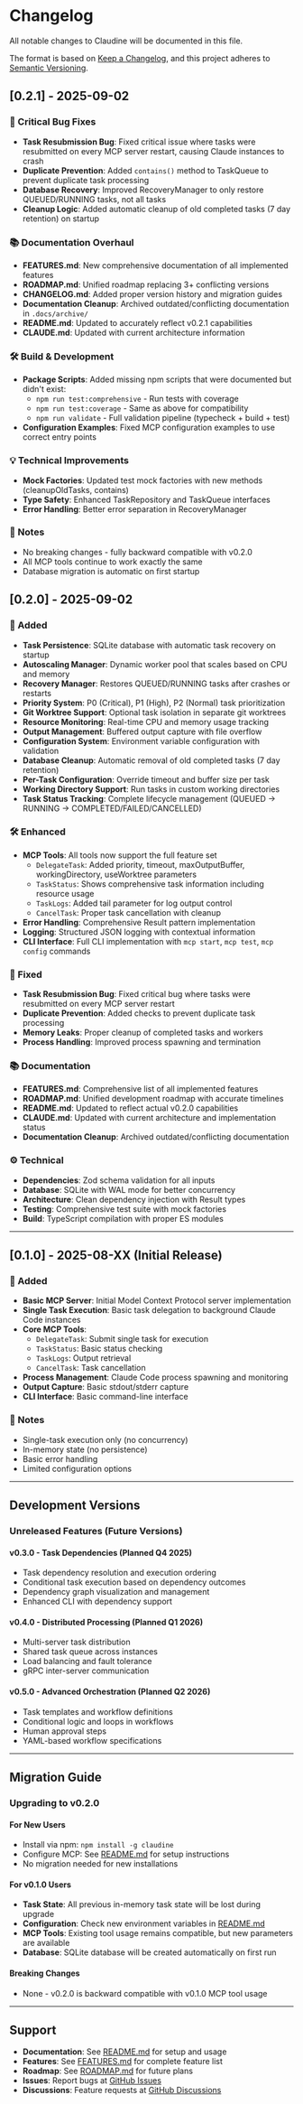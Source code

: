 # Changelog

All notable changes to Claudine will be documented in this file.

The format is based on [Keep a Changelog](https://keepachangelog.com/en/1.0.0/), and this project adheres to [Semantic Versioning](https://semver.org/spec/v2.0.0.html).

## [0.2.1] - 2025-09-02

### 🐛 Critical Bug Fixes
- **Task Resubmission Bug**: Fixed critical issue where tasks were resubmitted on every MCP server restart, causing Claude instances to crash
- **Duplicate Prevention**: Added `contains()` method to TaskQueue to prevent duplicate task processing
- **Database Recovery**: Improved RecoveryManager to only restore QUEUED/RUNNING tasks, not all tasks
- **Cleanup Logic**: Added automatic cleanup of old completed tasks (7 day retention) on startup

### 📚 Documentation Overhaul  
- **FEATURES.md**: New comprehensive documentation of all implemented features
- **ROADMAP.md**: Unified roadmap replacing 3+ conflicting versions
- **CHANGELOG.md**: Added proper version history and migration guides
- **Documentation Cleanup**: Archived outdated/conflicting documentation in `.docs/archive/`
- **README.md**: Updated to accurately reflect v0.2.1 capabilities
- **CLAUDE.md**: Updated with current architecture information

### 🛠️ Build & Development
- **Package Scripts**: Added missing npm scripts that were documented but didn't exist:
  - `npm run test:comprehensive` - Run tests with coverage
  - `npm run test:coverage` - Same as above for compatibility
  - `npm run validate` - Full validation pipeline (typecheck + build + test)
- **Configuration Examples**: Fixed MCP configuration examples to use correct entry points

### 💡 Technical Improvements
- **Mock Factories**: Updated test mock factories with new methods (cleanupOldTasks, contains)
- **Type Safety**: Enhanced TaskRepository and TaskQueue interfaces
- **Error Handling**: Better error separation in RecoveryManager

### 📝 Notes
- No breaking changes - fully backward compatible with v0.2.0
- All MCP tools continue to work exactly the same
- Database migration is automatic on first startup

## [0.2.0] - 2025-09-02

### 🚀 Added
- **Task Persistence**: SQLite database with automatic task recovery on startup
- **Autoscaling Manager**: Dynamic worker pool that scales based on CPU and memory
- **Recovery Manager**: Restores QUEUED/RUNNING tasks after crashes or restarts
- **Priority System**: P0 (Critical), P1 (High), P2 (Normal) task prioritization
- **Git Worktree Support**: Optional task isolation in separate git worktrees
- **Resource Monitoring**: Real-time CPU and memory usage tracking
- **Output Management**: Buffered output capture with file overflow
- **Configuration System**: Environment variable configuration with validation
- **Database Cleanup**: Automatic removal of old completed tasks (7 day retention)
- **Per-Task Configuration**: Override timeout and buffer size per task
- **Working Directory Support**: Run tasks in custom working directories
- **Task Status Tracking**: Complete lifecycle management (QUEUED → RUNNING → COMPLETED/FAILED/CANCELLED)

### 🛠️ Enhanced
- **MCP Tools**: All tools now support the full feature set
  - `DelegateTask`: Added priority, timeout, maxOutputBuffer, workingDirectory, useWorktree parameters
  - `TaskStatus`: Shows comprehensive task information including resource usage
  - `TaskLogs`: Added tail parameter for log output control
  - `CancelTask`: Proper task cancellation with cleanup
- **Error Handling**: Comprehensive Result pattern implementation
- **Logging**: Structured JSON logging with contextual information
- **CLI Interface**: Full CLI implementation with `mcp start`, `mcp test`, `mcp config` commands

### 🐛 Fixed  
- **Task Resubmission Bug**: Fixed critical bug where tasks were resubmitted on every MCP server restart
- **Duplicate Prevention**: Added checks to prevent duplicate task processing
- **Memory Leaks**: Proper cleanup of completed tasks and workers
- **Process Handling**: Improved process spawning and termination

### 📚 Documentation
- **FEATURES.md**: Comprehensive list of all implemented features
- **ROADMAP.md**: Unified development roadmap with accurate timelines
- **README.md**: Updated to reflect actual v0.2.0 capabilities
- **CLAUDE.md**: Updated with current architecture and implementation status
- **Documentation Cleanup**: Archived outdated/conflicting documentation

### ⚙️ Technical
- **Dependencies**: Zod schema validation for all inputs
- **Database**: SQLite with WAL mode for better concurrency
- **Architecture**: Clean dependency injection with Result types
- **Testing**: Comprehensive test suite with mock factories
- **Build**: TypeScript compilation with proper ES modules

---

## [0.1.0] - 2025-08-XX (Initial Release)

### 🚀 Added
- **Basic MCP Server**: Initial Model Context Protocol server implementation
- **Single Task Execution**: Basic task delegation to background Claude Code instances
- **Core MCP Tools**:
  - `DelegateTask`: Submit single task for execution
  - `TaskStatus`: Basic status checking
  - `TaskLogs`: Output retrieval
  - `CancelTask`: Task cancellation
- **Process Management**: Claude Code process spawning and monitoring
- **Output Capture**: Basic stdout/stderr capture
- **CLI Interface**: Basic command-line interface

### 📝 Notes
- Single-task execution only (no concurrency)
- In-memory state (no persistence)
- Basic error handling
- Limited configuration options

---

## Development Versions

### Unreleased Features (Future Versions)

#### v0.3.0 - Task Dependencies (Planned Q4 2025)
- Task dependency resolution and execution ordering
- Conditional task execution based on dependency outcomes
- Dependency graph visualization and management
- Enhanced CLI with dependency support

#### v0.4.0 - Distributed Processing (Planned Q1 2026)
- Multi-server task distribution
- Shared task queue across instances  
- Load balancing and fault tolerance
- gRPC inter-server communication

#### v0.5.0 - Advanced Orchestration (Planned Q2 2026)
- Task templates and workflow definitions
- Conditional logic and loops in workflows
- Human approval steps
- YAML-based workflow specifications

---

## Migration Guide

### Upgrading to v0.2.0

#### For New Users
- Install via npm: `npm install -g claudine`
- Configure MCP: See [README.md](./README.md#configuration) for setup instructions
- No migration needed for new installations

#### For v0.1.0 Users
- **Task State**: All previous in-memory task state will be lost during upgrade
- **Configuration**: Check new environment variables in [README.md](./README.md#configuration)
- **MCP Tools**: Existing tool usage remains compatible, but new parameters are available
- **Database**: SQLite database will be created automatically on first run

#### Breaking Changes
- None - v0.2.0 is backward compatible with v0.1.0 MCP tool usage

---

## Support

- **Documentation**: See [README.md](./README.md) for setup and usage
- **Features**: See [FEATURES.md](./FEATURES.md) for complete feature list
- **Roadmap**: See [ROADMAP.md](./ROADMAP.md) for future plans
- **Issues**: Report bugs at [GitHub Issues](https://github.com/dean0x/claudine/issues)
- **Discussions**: Feature requests at [GitHub Discussions](https://github.com/dean0x/claudine/discussions)
